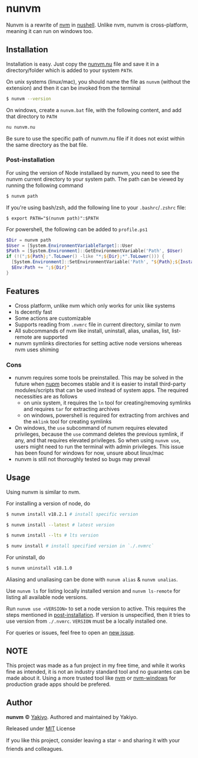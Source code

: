 # nunvm

Nunvm is a rewrite of [nvm](https://github.com/nvm-sh/nvm) in [nushell](https://nushell.sh). Unlike nvm, nunvm is cross-platform, meaning it can run on windows too.

## Installation
Installation is easy. Just copy the [nunvm.nu](./nunvm.nu) file and save it in a directory/folder which is added to your system `PATH`.

On unix systems (linux/mac), you should name the file as `nunvm` (without the extension) and then it can be invoked from the terminal
```sh
$ nunvm --version
```

On windows, create a `nunvm.bat` file, with the following content, and add that directory to `PATH`
```bat
nu nunvm.nu
```
Be sure to use the specific path of nunvm.nu file if it does not exist within the same directory as the bat file.

### Post-installation
For using the version of Node installaed by nunvm, you need to see the nunvm current directory to your system path. The path can be viewed by running the following command
```sh
$ nunvm path
```
If you're using bash/zsh, add the following line to your `.bashrc`/`.zshrc` file:
```
$ export PATH="$(nunvm path)":$PATH
```
For powershell, the following can be added to `profile.ps1`
```powershell
$Dir = nunvm path
$User = [System.EnvironmentVariableTarget]::User
$Path = [System.Environment]::GetEnvironmentVariable('Path', $User)
if (!(";${Path};".ToLower() -like "*;${Dir};*".ToLower())) {
  [System.Environment]::SetEnvironmentVariable('Path', "${Path};${InstallDir}", $User)
  $Env:Path += ";${Dir}"
}
```

## Features

- Cross platform, unlike nvm which only works for unix like systems
- Is decently fast
- Some actions are customizable
- Supports reading from `.nvmrc` file in current directory, similar to nvm
- All subcommands of nvm like install, uninstall, alias, unalias, list, list-remote are supported
- nunvm symlinks directories for setting active node versions whereas nvm uses shiming

### Cons
- nunvm requires some tools be preinstalled. This may be solved in the future when [nupm](https://github.com/nushell/nupm) becomes stable and it is easier to install third-party modules/scripts that can be used instead of system apps. The required necessities are as follows
    - on unix system, it requires the `ln` tool for creating/removing symlinks and requires `tar` for extracting archives
    - on windows, powershell is required for extracting from archives and the `mklink` tool for creating symlinks
- On windows, the `use` subcommand of nunvm requires elevated privileges, because the `use` command deletes the previous symlink, if any, and that requires elevated privileges. So when using `nunvm use`, users might need to run the terminal with admin privileges. This issue has been found for windows for now, unsure about linux/mac
- nunvm is still not thoroughly tested so bugs may prevail

## Usage
Using nunvm is similar to nvm. 

For installing a version of node, do
```sh
$ nunvm install v18.2.1 # install specific version

$ nunvm install --latest # latest version

$ nunvm install --lts # lts version

$ nunv install # install specified version in `./.nvmrc`
```

For uninstall, do
```sh
$ nunvm uninstall v18.1.0
```

Aliasing and unaliasing can be done with `nunvm alias` & `nunvm unalias`.

Use `nunvm ls` for listing locally installed version and `nunvm ls-remote` for listing all available node versions.

Run `nunvm use <VERSION>` to set a node version to active. This requires the steps mentioned in [post-installation](#post-installation). If version is unspecified, then it tries to use version from `./.nvmrc`. `VERSION` must be a locally installed one.

For queries or issues, feel free to open an [new issue](https://github.com/Yakiyo/nunvm/issues).

## NOTE
This project was made as a fun project in my free time, and while it works fine as intended, it is not an industry standard tool and no guarantes can be made about it. Using a more trusted tool like [nvm](https://github.com/nvm-sh/nvm) or [nvm-windows](https://github.com/coreybutler/nvm-windows) for production grade apps should be prefered.

## Author

**nunvm** © [Yakiyo](https://github.com/Yakiyo). Authored and maintained by Yakiyo.

Released under [MIT](https://opensource.org/licenses/MIT) License

If you like this project, consider leaving a star ⭐ and sharing it with your friends and colleagues.